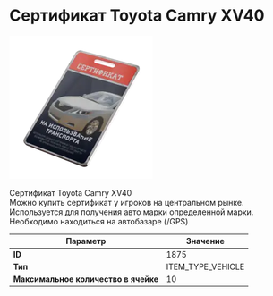 # Сертификат Toyota Camry XV40

![Item Image](../img/1875.webp?raw=true)

Сертификат Toyota Camry XV40<br>Можно купить сертификат у игроков на центральном рынке.<br>Используется для получения авто марки определенной марки.<br>Необходимо находиться на автобазаре (/GPS)


| Параметр | Значение |
|----------|----------|
| **ID** | 1875 |
| **Тип** | ITEM_TYPE_VEHICLE |
| **Максимальное количество в ячейке** | 10 |

